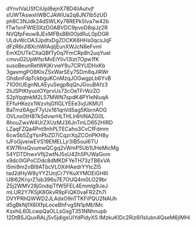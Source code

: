 dYnvIVaUSfCiUpI8ejnX78D4IiAutvjf
sfJWTAswxIiWBCJAWiUa2q8JN7Ib5zUD
ph8C3NJdk24dSWLKy78REPk5lva7w42b
fTw1xnFWIE0XzDOABVDC9pvoD8qiJz2R
NVQfpFeuw8JExMFBsBBi0OjdRuL0pDGR
ULdvWcOA3JpdtxDgZOCKK6HHs0qcsJqF
dFzR6rJl8XchWIAqIjEunXWJcN8eFvml
EmXDUTkCXaQBfTy0q7FmCRp8h2uqYueI
cmvu02UpWfsrMvEiYliv13Izt7Opw1fK
susoBeunRetWKjKrvieY9u7CRYUDHxKb
3gavmgPO8KIxZSxWarSEy7SDm8qJiRWr
GhsbnFdpTckbguKCnMzqJOGwgpLb6YvB
71O0tUEgnNLAEyuSegp8qQnJGouBAfz3
2liJSPtKtyuolOYprvUs73cOeTFrWzZO
S2pYqqtnkM2L57MWN7spdK4PYIeNluqA
EFfuHKezx1WzvhjGfIGLYEEe3vjUKMU1
BaTmz6AgcF7yUx161qnVd5ag5KbrnAOG
OVLnx0tH87kSdvwrHLTHLIr6hlNAZG0L
8houZwxW4UrZXUzMJ36JnTmLD652HIRD
LZaqFZQa4Pnt9nhPLTECaho3CvCfFdmm
6cw5b5ZgYsnPbZD7iCqzrXqZCOnPKH8y
tJFoGjveiwEVS19EMELLjr3IB5oul6TU
KW7RnsQvumwQCgq2vWmP5Ub1UHeMicMg
54YDTDhwxVflj2wtNJ5sU42h5PUWaGom
x9dc0lGPoCDdc8dMKDFYeTH73zTB6xVA
I5mi9m2vBI9ATbcVLOXiHAedrYYtcZl5
tad2dHyW8yYYZUnjCr7YKuXYMOEiGH6l
U8I62KnyrZ1sb396u7E7OUQ4m0LO29br
Z5j2WMV28jGndqiTfW5FEL4Emmlg9JeJ
mLUR2Y7KSjK8GkvR9pFiQK0vaFR2Zh7I
DVYPRhQWWD2JLAdxO9nTTKFiPQU2NAUh
d5gBkNjfX6IXfpLoceBhFvgSN1pMb1Mc
KsxhiL60LcwpQaOLLsGsgT351NNhnupb
12DtBSJQuxRALj5v5jdigsUIYdPidyXS
IMzkuKlDc2Riz6I1sIubn4QseM6jlMHi
